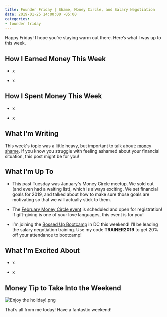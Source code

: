 ```yaml
---
title: Founder Friday | Shame, Money Circle, and Salary Negotiation
date: 2019-01-25 14:00:00 -05:00
categories:
- founder friday
---
```


Happy Friday! I hope you’re staying warm out there. Here’s what I was up to this week.

## **How I Earned Money This Week**

* x

* x

## **How I Spent Money This Week**

* x

* x

## **What I’m Writing**

This week's topic was a little heavy, but important to talk about: [money shame](https://www.maggiegermano.com/blog/how-to-cope-with-your-money-shame/). If you know you struggle with feeling ashamed about your financial situation, this post might be for you!

## **What I’m Up To**

* This past Tuesday was January's Money Circle meetup. We sold out (and even had a waiting list), which is always exciting. We set financial goals for 2019, and talked about how to make sure those goals are motivating so that we will actually stick to them. 

* The [February Money Circle event](https://www.eventbrite.com/e/money-circle-showing-your-love-on-a-budget-tickets-54758999642) is scheduled and open for registration! If gift-giving is one of your love languages, this event is for you!

* I’m joining the [Bossed Up Bootcamp](https://bossedup.org/bootcamp/) in DC this weekend! I’ll be leading the salary negotiation training. Use my code **TRAINER2019** to get 20% off your attendance to bootcamp!

## **What I’m Excited About**

* x

* x

## **Money Tip to Take Into the Weekend**

![Enjoy the holiday!.png](/uploads/Enjoy%20the%20holiday!.png)

That’s all from me today! Have a fantastic weekend!